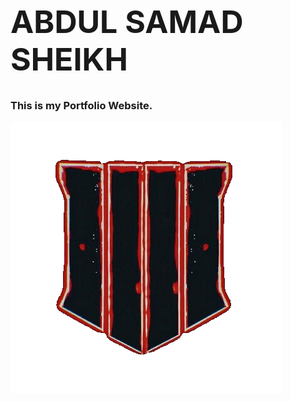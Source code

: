 <h1 style="font-size: 50px;">ABDUL SAMAD SHEIKH</h1>
<h3>This is my Portfolio Website.</h3>
<img src="media/banner.png" alt="">
